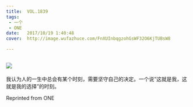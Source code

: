 ```yaml
---
title:	VOL.1839
tags:
 - 一个
 - ONE
date:	2017/10/19 1:40:48
cover:	http://image.wufazhuce.com/FnXUInbqgzohGsWF32O6KjTUBsW8

---
```

![](http://image.wufazhuce.com/FnXUInbqgzohGsWF32O6KjTUBsW8)
---

我认为人的一生中总会有某个时刻，需要坚守自己的决定。一个说“这就是我，这就是我的选择”的时刻。
 
Reprinted from ONE
